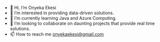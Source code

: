 - 👋 Hi, I’m Onyeka Ekesi
- 👀 I’m interested in providing data-driven solutions.
- 🌱 I’m currently learning Java and Azure Computing.
- 💞️ I’m looking to collaborate on daunting projects that provide real time solutions.
- 📫 How to reach me onyekaekesi@gmail.com

<!---
OnyekaEkesi/OnyekaEkesi is a ✨ special ✨ repository because its `README.md` (this file) appears on your GitHub profile.
You can click the Preview link to take a look at your changes.
--->
